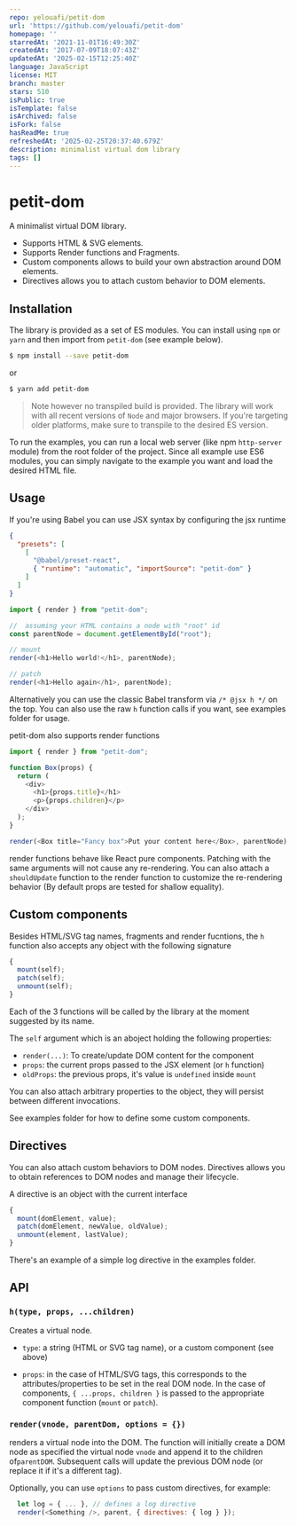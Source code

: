 ```yaml
---
repo: yelouafi/petit-dom
url: 'https://github.com/yelouafi/petit-dom'
homepage: ''
starredAt: '2021-11-01T16:49:30Z'
createdAt: '2017-07-09T18:07:43Z'
updatedAt: '2025-02-15T12:25:40Z'
language: JavaScript
license: MIT
branch: master
stars: 510
isPublic: true
isTemplate: false
isArchived: false
isFork: false
hasReadMe: true
refreshedAt: '2025-02-25T20:37:40.679Z'
description: minimalist virtual dom library
tags: []
---
```


# petit-dom

A minimalist virtual DOM library.

- Supports HTML & SVG elements.
- Supports Render functions and Fragments.
- Custom components allows to build your own abstraction around DOM elements.
- Directives allows you to attach custom behavior to DOM elements.

## Installation

The library is provided as a set of ES modules. You can install using `npm` or `yarn` and then import
from `petit-dom` (see example below).

```sh
$ npm install --save petit-dom
```

or

```sh
$ yarn add petit-dom
```

> Note however no transpiled build is provided. The library will work with all recent versions of `Node` and major browsers. If you're targeting older platforms, make sure to transpile to the desired ES version.

To run the examples, you can run a local web server (like npm `http-server` module) from the root folder of the project. Since all example use ES6 modules, you can simply navigate to the example you want and load the desired HTML file.

## Usage

If you're using Babel you can use JSX syntax by configuring the jsx runtime

```json
{
  "presets": [
    [
      "@babel/preset-react",
      { "runtime": "automatic", "importSource": "petit-dom" }
    ]
  ]
}
```

```js
import { render } from "petit-dom";

//  assuming your HTML contains a node with "root" id
const parentNode = document.getElementById("root");

// mount
render(<h1>Hello world!</h1>, parentNode);

// patch
render(<h1>Hello again</h1>, parentNode);
```

Alternatively you can use the classic Babel transform via `/* @jsx h */` on the top. You can also use the raw `h` function calls if you want, see examples folder for usage.

petit-dom also supports render functions

```js
import { render } from "petit-dom";

function Box(props) {
  return (
    <div>
      <h1>{props.title}</h1>
      <p>{props.children}</p>
    </div>
  );
}

render(<Box title="Fancy box">Put your content here</Box>, parentNode);
```

render functions behave like React pure components. Patching with the same
arguments will not cause any re-rendering. You can also attach a `shouldUpdate`
function to the render function to customize the re-rendering behavior (By default
props are tested for shallow equality).

## Custom components

Besides HTML/SVG tag names, fragments and render fucntions, the `h` function also accepts any object
with the following signature

```js
{
  mount(self);
  patch(self);
  unmount(self);
}
```

Each of the 3 functions will be called by the library at the moment suggested by its name.

The `self` argument which is an aboject holding the following properties:

- `render(...)`: To create/update DOM content for the component
- `props`: the current props passed to the JSX element (or `h` function)
- `oldProps`: the previous props, it's value is `undefined` inside `mount`

You can also attach arbitrary properties to the object, they will persist between different
invocations.

See examples folder for how to define some custom components.

## Directives

You can also attach custom behaviors to DOM nodes. Directives allows you to obtain references
to DOM nodes and manage their lifecycle.

A directive is an object with the current interface

```js
{
  mount(domElement, value);
  patch(domElement, newValue, oldValue);
  unmount(element, lastValue);
}
```

There's an example of a simple log directive in the examples folder.

## API

### `h(type, props, ...children)`

Creates a virtual node.

- `type`: a string (HTML or SVG tag name), or a custom component (see above)

- `props`: in the case of HTML/SVG tags, this corresponds to the attributes/properties
  to be set in the real DOM node. In the case of components, `{ ...props, children }` is
  passed to the appropriate component function (`mount` or `patch`).

### `render(vnode, parentDom, options = {})`

renders a virtual node into the DOM. The function will initially create a DOM node
as specified the virtual node `vnode` and append it to the children of`parentDOM`.
Subsequent calls will update the previous DOM node (or replace it if it's a different tag).

Optionally, you can use `options` to pass custom directives, for example:

```js
  let log = { ... }, // defines a log directive
  render(<Something />, parent, { directives: { log } });
```
